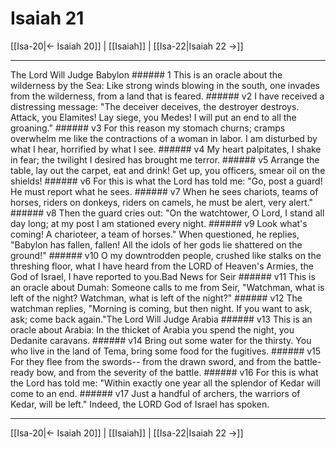 # Isaiah 21

[[Isa-20|← Isaiah 20]] | [[Isaiah]] | [[Isa-22|Isaiah 22 →]]
***

The Lord Will Judge Babylon ###### 1 This is an oracle about the wilderness by the Sea: Like strong winds blowing in the south, one invades from the wilderness, from a land that is feared. ###### v2 I have received a distressing message: "The deceiver deceives, the destroyer destroys. Attack, you Elamites! Lay siege, you Medes! I will put an end to all the groaning." ###### v3 For this reason my stomach churns; cramps overwhelm me like the contractions of a woman in labor. I am disturbed by what I hear, horrified by what I see. ###### v4 My heart palpitates, I shake in fear; the twilight I desired has brought me terror. ###### v5 Arrange the table, lay out the carpet, eat and drink! Get up, you officers, smear oil on the shields! ###### v6 For this is what the Lord has told me: "Go, post a guard! He must report what he sees. ###### v7 When he sees chariots, teams of horses, riders on donkeys, riders on camels, he must be alert, very alert." ###### v8 Then the guard cries out: "On the watchtower, O Lord, I stand all day long; at my post I am stationed every night. ###### v9 Look what's coming! A charioteer, a team of horses." When questioned, he replies, "Babylon has fallen, fallen! All the idols of her gods lie shattered on the ground!" ###### v10 O my downtrodden people, crushed like stalks on the threshing floor, what I have heard from the LORD of Heaven's Armies, the God of Israel, I have reported to you.Bad News for Seir ###### v11 This is an oracle about Dumah: Someone calls to me from Seir, "Watchman, what is left of the night? Watchman, what is left of the night?" ###### v12 The watchman replies, "Morning is coming, but then night. If you want to ask, ask; come back again."The Lord Will Judge Arabia ###### v13 This is an oracle about Arabia: In the thicket of Arabia you spend the night, you Dedanite caravans. ###### v14 Bring out some water for the thirsty. You who live in the land of Tema, bring some food for the fugitives. ###### v15 For they flee from the swords-- from the drawn sword, and from the battle-ready bow, and from the severity of the battle. ###### v16 For this is what the Lord has told me: "Within exactly one year all the splendor of Kedar will come to an end. ###### v17 Just a handful of archers, the warriors of Kedar, will be left." Indeed, the LORD God of Israel has spoken.

***
[[Isa-20|← Isaiah 20]] | [[Isaiah]] | [[Isa-22|Isaiah 22 →]]
